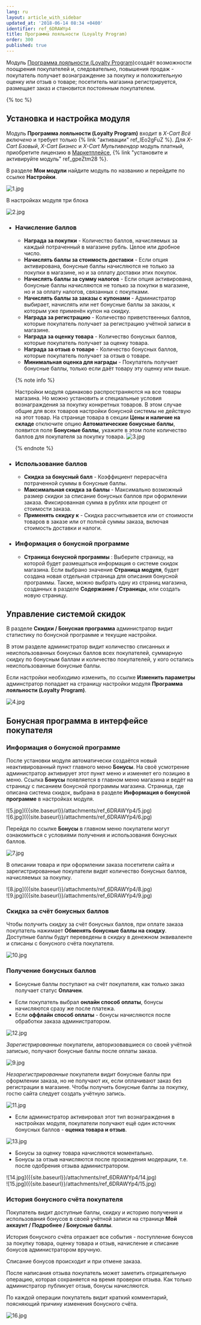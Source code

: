 ```yaml
---
lang: ru
layout: article_with_sidebar
updated_at: '2018-06-14 08:34 +0400'
identifier: ref_6DRAWYp4
title: Программа лояльности (Loyalty Program)
order: 300
published: true
---
```

Модуль [Программа лояльности (Loyalty Program)](https://market.x-cart.com/addons/loyalty-program.html "Программа лояльности (Loyalty Program)")создаёт возможности поощрения покупателей и, следовательно, повышения продаж - покупатель получает вознаграждение за покупку и положительную оценку или отзыв о товаре; посетитель магазина регистрируется, размещает заказ и становится постоянным покупателем.

{% toc %} 

## Установка и настройка модуля

Модуль **Программа лояльности (Loyalty Program)** входит в _X-Cart Всё включено_ и требует только {% link "активации" ref_IEo2gFuZ %}.  Для _X-Cart Бзовый_, _X-Cart Бизнес_ и _X-Cart Мультивендор_ модуль платный, приобретите лицензию в [Маркетплейсе](https://market.x-cart.com/addons/loyalty-program.html "Программа лояльности (Loyalty Program)"), {% link "установите и активируйте модуль" ref_gpeZtm28 %}.

В разделе **Мои модули** найдите модуль по названию и перейдите по ссылке **Настройки**.

![1.jpg]({{site.baseurl}}/attachments/ref_6DRAWYp4/1.jpg)

В настройках модуля три блока 

 ![2.jpg]({{site.baseurl}}/attachments/ref_6DRAWYp4/2.jpg)

 
- ### Начисление баллов
  * **Награда за покупки** - Количество баллов, начисляемых за каждый потраченный в магазине рубль. Целое или дробное число.
  * **Начислять баллы за стоимость доставки** - Если опция активирована, бонусные баллы начисляются не только за покупки в магазине, но и за оплату доставки этих покупок.
  * **Начислять баллы за сумму налогов** - Если опция активирована, бонусные баллы начисляются не только за покупки в магазине, но и за оплату налогов, связанных с покупками.
  * **Начислять баллы за заказы с купонами** - Администратор выбирает, начислять или нет бонусные баллы за заказы, к которым уже применён купон на скидку. 
  * **Награда за регистрацию** - Количество приветственных баллов, которые покупатель получает за регистрацию учётной записи в магазине.
  * **Награда за оценку товара** - Количество бонусных баллов, которые покупатель получает за оценку товара.
  * **Награда за отзыв о товаре** - Количество бонусных баллов, которые покупатель получает за отзыв о товаре.
  * **Минимальная оценка для награды** - Покупатель получает бонусные баллы, только если даёт товару эту оценку или выше.  
  
  {% note info %}
 
  Настройки модуля одинаково распространяются на все товары магазина. Но можно установить и специальные условия вознаграждения за покупку конкретных товаров. В этом случае общие для всех товаров настройки бонусной системы не действую на этот товар. 
  На странице товара в секции **Цены и наличие на складе** отключите опцию **Автоматические бонусные баллы**, появится поле **Бонусные баллы**, укажите в этом поле количество баллов для покупателя за покупку товара. 
  ![3.jpg]({{site.baseurl}}/attachments/ref_6DRAWYp4/3.jpg)
  
  {% endnote %}
  
- ### Использование баллов
  * **Скидка за бонусный балл** - Коэффициент перерасчёта потраченной суммы в бонусные баллы.
  * **Максимальная скидка за баллы** - Максимально возможный размер скидки за списание бонусных баллов при оформлении заказа. Фиксированная сумма в рублях или процент от стоимости заказа.
  * **Применять скидку к** - Скидка рассчитывается или от стоимости товаров в заказе или от полной суммы заказа, включая стоимость доставки и налоги.
  
  
- ### Информация о бонусной программе
  * **Страница бонусной программы** : Выберите страницу, на которой будет размещаться информация о системе скидок магазина. Если выбрано значение **Страница модуля**, будет создана новая отдельная страница для описания бонусной программы. Также, можно выбрать одну из страниц магазина, созданных в разделе **Содержание / Страницы**, или создать новую страницу.
  
## Управление системой скидок 

В разделе **Скидки / Бонусная программа** администратор видит статистику по бонусной программе и текущие настройки. 

В этом разделе администратор видит количество списанных и неиспользованных бонусных баллов всех покупателей, суммарную скидку по бонусным баллам и количество покупателей, у кого остались неиспользованные бонусные баллы. 

Если настройки необходимо изменить, по ссылке **Изменить параметры** админстратор попадает на страницу настройки модуля **Программа лояльности (Loyalty Program)**. 

![4.jpg]({{site.baseurl}}/attachments/ref_6DRAWYp4/4.jpg)
 
## Бонусная программа в интерфейсе покупателя

### Информация о бонусной программе

После установки модуля автоматически создаётся новый неактивированный пункт главного меню **Бонусы**. На своё усмотрение администратор активирует этот пункт меню и изменяет его позицию в меню. Ссылка **Бонусы** появляется в главном меню магазина и ведёт на страницу с писанием бонусной программы магазина. Страница, где описана система скидок, выбрана в разделе **Информация о бонусной программе** в настройках модуля.

<div class="ui stackable two column grid">
  <div class="column" markdown="span">![5.jpg]({{site.baseurl}}/attachments/ref_6DRAWYp4/5.jpg)
</div>
  <div class="column" markdown="span">![6.jpg]({{site.baseurl}}/attachments/ref_6DRAWYp4/6.jpg)
</div>
</div>

Перейдя по ссылке **Бонусы** в главном меню покупатели могут ознакомиться с условиями получения и использования бонусных баллов.

![7.jpg]({{site.baseurl}}/attachments/ref_6DRAWYp4/7.jpg)

В описании товара и при оформлении заказа посетители сайта и зарегистрированные покупатели видят количество бонусных баллов, начисляемых за покупку.

<div class="ui stackable two column grid">
  <div class="column" markdown="span">![8.jpg]({{site.baseurl}}/attachments/ref_6DRAWYp4/8.jpg)
</div>
  <div class="column" markdown="span">![9.jpg]({{site.baseurl}}/attachments/ref_6DRAWYp4/9.jpg)
</div>
</div>

### Скидка за счёт бонусных баллов 

Чтобы получить скидку за счёт бонусных баллов, при оплате заказа покупатель нажимает **Обменять бонусные баллы на скидку**. Доступные баллы будут переведены в скидку в денежном эквиваленте и списаны с бонусного счёта покупателя.

![10.jpg]({{site.baseurl}}/attachments/ref_6DRAWYp4/10.jpg)

### Получение бонусных баллов

* Бонусные баллы поступают на счёт покупателя, как только заказ получает статус **Оплачен**. 
- Если покупатель выбрал **онлайн способ оплаты**, бонусы начисляются сразу же после платежа. 
- Если **оффлайн способ оплаты** - бонусы начисляются после обработки заказа администратором.

![12.jpg]({{site.baseurl}}/attachments/ref_6DRAWYp4/12.jpg)

_Зарегистрированные_ покупатели, авторизовавшиеся со своей учётной записью, получают бонусные баллы после оплаты заказа. 

![9.jpg]({{site.baseurl}}/attachments/ref_6DRAWYp4/9.jpg)

_Незарегистрированные_ покупатели видит бонусные баллы при оформлении заказа, но не получают их, если оплачивают заказ без регистрации в магазине. Чтобы получить бонусные баллы за покупку, гостю сайта следует создать учётную запись.

![11.jpg]({{site.baseurl}}/attachments/ref_6DRAWYp4/11.jpg)

* Если администратор активировал этот тип вознаграждения в настройках модуля, покупатели получают ещё один источник бонусных баллов - **оценка товара и отзыв**. 

![13.jpg]({{site.baseurl}}/attachments/ref_6DRAWYp4/13.jpg)

- Бонусы за оценку товара начисляются моментально.
- Бонусы за отзыв начисляются после прохождения модерации, т.е. после одобрения отзыва администратором. 

<div class="ui stackable two column grid">
  <div class="column" markdown="span">![14.jpg]({{site.baseurl}}/attachments/ref_6DRAWYp4/14.jpg)
</div>
  <div class="column" markdown="span">![15.jpg]({{site.baseurl}}/attachments/ref_6DRAWYp4/15.jpg)
</div>
</div>

### История бонусного счёта покупателя

Покупатель видит доступные баллы, скидку и историю получения и использования бонусов в своей учётной записи на странице **Мой аккаунт / Подробнее / Бонусные баллы**.

История бонусного счёта отражает все события - поступление бонусов за покупку товара, оценку товара и отзыв, начисление и списание бонусов администратором вручную. 

Списание бонусов происходит и при отмене заказа. 

После написания отзыва покупатель может заметить отрицательную операцию, которая сохраняется на время проверки отзыва. Как только администратор публикует отзыв, бонусы начисляются. 

По каждой операции покупатель видит краткий комментарий, поясняющий причину изменения бонусного счёта.

![16.jpg]({{site.baseurl}}/attachments/ref_6DRAWYp4/16.jpg)

